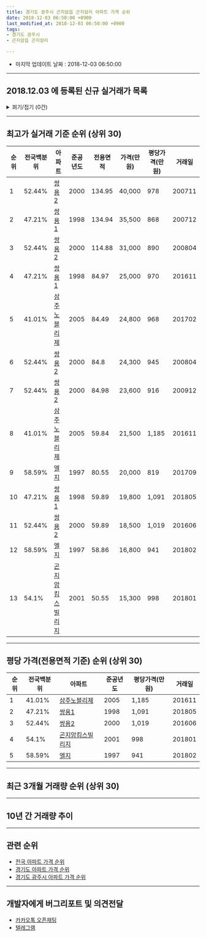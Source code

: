 ```yaml
---
title: 경기도 광주시 곤지암읍 곤지암리 아파트 가격 순위
date: 2018-12-03 06:50:00 +0900
last_modified_at: 2018-12-03 06:50:00 +0900
tags:
- 경기도 광주시
- 곤지암읍 곤지암리

---
```


* 마지막 업데이트 날짜 : 2018-12-03 06:50:00

---

## 2018.12.03 에 등록된 신규 실거래가 목록

<details>
<summary>펴기/접기 (0건)</summary>
<div markdown="1">

|아파트|전국백분위|준공년도|전용면적|가격(만원)|평당가격(만원)|거래일|
|---|---|---|---|---|---|---|
|없음|||||||


</div>
</details>

---

## 최고가 실거래 기준 순위 (상위 30)


|순위|전국백분위|아파트|준공년도|전용면적|가격(만원)|평당가격(만원)|거래일|
|---|---|---|---|---|---|---|---|
|1|52.44%|[쌍용2](https://search.naver.com/search.naver?query=%EA%B2%BD%EA%B8%B0%EB%8F%84+%EA%B4%91%EC%A3%BC%EC%8B%9C+%EA%B3%A4%EC%A7%80%EC%95%94%EC%9D%8D+%EA%B3%A4%EC%A7%80%EC%95%94%EB%A6%AC+%EC%8C%8D%EC%9A%A92)|2000|134.95|40,000|978|200711|
|2|47.21%|[쌍용1](https://search.naver.com/search.naver?query=%EA%B2%BD%EA%B8%B0%EB%8F%84+%EA%B4%91%EC%A3%BC%EC%8B%9C+%EA%B3%A4%EC%A7%80%EC%95%94%EC%9D%8D+%EA%B3%A4%EC%A7%80%EC%95%94%EB%A6%AC+%EC%8C%8D%EC%9A%A91)|1998|134.94|35,500|868|200712|
|3|52.44%|[쌍용2](https://search.naver.com/search.naver?query=%EA%B2%BD%EA%B8%B0%EB%8F%84+%EA%B4%91%EC%A3%BC%EC%8B%9C+%EA%B3%A4%EC%A7%80%EC%95%94%EC%9D%8D+%EA%B3%A4%EC%A7%80%EC%95%94%EB%A6%AC+%EC%8C%8D%EC%9A%A92)|2000|114.88|31,000|890|200804|
|4|47.21%|[쌍용1](https://search.naver.com/search.naver?query=%EA%B2%BD%EA%B8%B0%EB%8F%84+%EA%B4%91%EC%A3%BC%EC%8B%9C+%EA%B3%A4%EC%A7%80%EC%95%94%EC%9D%8D+%EA%B3%A4%EC%A7%80%EC%95%94%EB%A6%AC+%EC%8C%8D%EC%9A%A91)|1998|84.97|25,000|970|201611|
|5|41.01%|[삼주노블리제](https://search.naver.com/search.naver?query=%EA%B2%BD%EA%B8%B0%EB%8F%84+%EA%B4%91%EC%A3%BC%EC%8B%9C+%EA%B3%A4%EC%A7%80%EC%95%94%EC%9D%8D+%EA%B3%A4%EC%A7%80%EC%95%94%EB%A6%AC+%EC%82%BC%EC%A3%BC%EB%85%B8%EB%B8%94%EB%A6%AC%EC%A0%9C)|2005|84.49|24,800|968|201702|
|6|52.44%|[쌍용2](https://search.naver.com/search.naver?query=%EA%B2%BD%EA%B8%B0%EB%8F%84+%EA%B4%91%EC%A3%BC%EC%8B%9C+%EA%B3%A4%EC%A7%80%EC%95%94%EC%9D%8D+%EA%B3%A4%EC%A7%80%EC%95%94%EB%A6%AC+%EC%8C%8D%EC%9A%A92)|2000|84.8|24,300|945|200804|
|7|52.44%|[쌍용2](https://search.naver.com/search.naver?query=%EA%B2%BD%EA%B8%B0%EB%8F%84+%EA%B4%91%EC%A3%BC%EC%8B%9C+%EA%B3%A4%EC%A7%80%EC%95%94%EC%9D%8D+%EA%B3%A4%EC%A7%80%EC%95%94%EB%A6%AC+%EC%8C%8D%EC%9A%A92)|2000|84.98|23,600|916|200912|
|8|41.01%|[삼주노블리제](https://search.naver.com/search.naver?query=%EA%B2%BD%EA%B8%B0%EB%8F%84+%EA%B4%91%EC%A3%BC%EC%8B%9C+%EA%B3%A4%EC%A7%80%EC%95%94%EC%9D%8D+%EA%B3%A4%EC%A7%80%EC%95%94%EB%A6%AC+%EC%82%BC%EC%A3%BC%EB%85%B8%EB%B8%94%EB%A6%AC%EC%A0%9C)|2005|59.84|21,500|1,185|201611|
|9|58.59%|[엘지](https://search.naver.com/search.naver?query=%EA%B2%BD%EA%B8%B0%EB%8F%84+%EA%B4%91%EC%A3%BC%EC%8B%9C+%EA%B3%A4%EC%A7%80%EC%95%94%EC%9D%8D+%EA%B3%A4%EC%A7%80%EC%95%94%EB%A6%AC+%EC%97%98%EC%A7%80)|1997|80.55|20,000|819|201709|
|10|47.21%|[쌍용1](https://search.naver.com/search.naver?query=%EA%B2%BD%EA%B8%B0%EB%8F%84+%EA%B4%91%EC%A3%BC%EC%8B%9C+%EA%B3%A4%EC%A7%80%EC%95%94%EC%9D%8D+%EA%B3%A4%EC%A7%80%EC%95%94%EB%A6%AC+%EC%8C%8D%EC%9A%A91)|1998|59.89|19,800|1,091|201805|
|11|52.44%|[쌍용2](https://search.naver.com/search.naver?query=%EA%B2%BD%EA%B8%B0%EB%8F%84+%EA%B4%91%EC%A3%BC%EC%8B%9C+%EA%B3%A4%EC%A7%80%EC%95%94%EC%9D%8D+%EA%B3%A4%EC%A7%80%EC%95%94%EB%A6%AC+%EC%8C%8D%EC%9A%A92)|2000|59.89|18,500|1,019|201606|
|12|58.59%|[엘지](https://search.naver.com/search.naver?query=%EA%B2%BD%EA%B8%B0%EB%8F%84+%EA%B4%91%EC%A3%BC%EC%8B%9C+%EA%B3%A4%EC%A7%80%EC%95%94%EC%9D%8D+%EA%B3%A4%EC%A7%80%EC%95%94%EB%A6%AC+%EC%97%98%EC%A7%80)|1997|58.86|16,800|941|201802|
|13|54.1%|[곤지암킴스빌리지](https://search.naver.com/search.naver?query=%EA%B2%BD%EA%B8%B0%EB%8F%84+%EA%B4%91%EC%A3%BC%EC%8B%9C+%EA%B3%A4%EC%A7%80%EC%95%94%EC%9D%8D+%EA%B3%A4%EC%A7%80%EC%95%94%EB%A6%AC+%EA%B3%A4%EC%A7%80%EC%95%94%ED%82%B4%EC%8A%A4%EB%B9%8C%EB%A6%AC%EC%A7%80)|2001|50.55|15,300|998|201801|


---

## 평당 가격(전용면적 기준) 순위 (상위 30)


|순위|전국백분위|아파트|준공년도|평당가격(만원)|거래일|
|---|---|---|---|---|---|
|1|41.01%|[삼주노블리제](https://search.naver.com/search.naver?query=%EA%B2%BD%EA%B8%B0%EB%8F%84+%EA%B4%91%EC%A3%BC%EC%8B%9C+%EA%B3%A4%EC%A7%80%EC%95%94%EC%9D%8D+%EA%B3%A4%EC%A7%80%EC%95%94%EB%A6%AC+%EC%82%BC%EC%A3%BC%EB%85%B8%EB%B8%94%EB%A6%AC%EC%A0%9C)|2005|1,185|201611|
|2|47.21%|[쌍용1](https://search.naver.com/search.naver?query=%EA%B2%BD%EA%B8%B0%EB%8F%84+%EA%B4%91%EC%A3%BC%EC%8B%9C+%EA%B3%A4%EC%A7%80%EC%95%94%EC%9D%8D+%EA%B3%A4%EC%A7%80%EC%95%94%EB%A6%AC+%EC%8C%8D%EC%9A%A91)|1998|1,091|201805|
|3|52.44%|[쌍용2](https://search.naver.com/search.naver?query=%EA%B2%BD%EA%B8%B0%EB%8F%84+%EA%B4%91%EC%A3%BC%EC%8B%9C+%EA%B3%A4%EC%A7%80%EC%95%94%EC%9D%8D+%EA%B3%A4%EC%A7%80%EC%95%94%EB%A6%AC+%EC%8C%8D%EC%9A%A92)|2000|1,019|201606|
|4|54.1%|[곤지암킴스빌리지](https://search.naver.com/search.naver?query=%EA%B2%BD%EA%B8%B0%EB%8F%84+%EA%B4%91%EC%A3%BC%EC%8B%9C+%EA%B3%A4%EC%A7%80%EC%95%94%EC%9D%8D+%EA%B3%A4%EC%A7%80%EC%95%94%EB%A6%AC+%EA%B3%A4%EC%A7%80%EC%95%94%ED%82%B4%EC%8A%A4%EB%B9%8C%EB%A6%AC%EC%A7%80)|2001|998|201801|
|5|58.59%|[엘지](https://search.naver.com/search.naver?query=%EA%B2%BD%EA%B8%B0%EB%8F%84+%EA%B4%91%EC%A3%BC%EC%8B%9C+%EA%B3%A4%EC%A7%80%EC%95%94%EC%9D%8D+%EA%B3%A4%EC%A7%80%EC%95%94%EB%A6%AC+%EC%97%98%EC%A7%80)|1997|941|201802|


---

## 최근 3개월 거래량 순위 (상위 30)


<div style="width:100%;">
    <canvas id="deal_count_ranking" height="250"></canvas>
</div>


<script>
new Chart(document.getElementById("deal_count_ranking"), {
    type: 'horizontalBar',
    data: {
        labels: ['삼주노블리제'],
        datasets: [{
            label: '실거래 수',
            data: [3],
            borderColor: "rgba(255, 0, 128, 1)",
            backgroundColor: "rgba(255, 0, 128, 0.5)",
            fill: false,
        }]
    },
    options: {
        responsive: true,
        title: {
            display: true,
            text: '최근 3개월 거래량 순위'
        },
        tooltips: {
            mode: 'index',
            intersect: false,
            callbacks: {
                title: function(tooltipItems, data) {
                    return "실거래 수:";
                },
                label: function(tooltipItem, data) {
                    return data.labels[tooltipItem.index] + ": " + tooltipItem.xLabel;
                }
            }
        },
        hover: {
            mode: 'nearest',
            intersect: true
        },
        scales: {
            xAxes: [{
                display: true,
                scaleLabel: {
                    display: true,
                    labelString: '실거래 수'
                },
                ticks: {
                    suggestedMin: 0,
                }
            }],
            yAxes: [{
                display: true,
                ticks: {
                    autoSkip: false,
                    callback: function(value, index, values) {
                        if (value.length > 15)
                            return value.substr(0, 13) + "...";
                        else
                            return value;
                    }
                },
                scaleLabel: {
                    display: false,
                }
            }]
        }
    }
});

</script>


---

## 10년 간 거래량 추이


<div style="width:100%;">
    <canvas id="deal_progress" height="250"></canvas>
</div>

<script>
new Chart(document.getElementById("deal_progress"), {
    type: 'line',
    data: {
        labels: ['200812','200901','200902','200903','200904','200905','200906','200907','200908','200909','200910','200911','200912','201001','201002','201003','201004','201005','201006','201007','201008','201009','201010','201011','201012','201101','201102','201103','201104','201105','201106','201107','201108','201109','201110','201111','201112','201201','201202','201203','201204','201205','201206','201207','201208','201209','201210','201211','201212','201301','201302','201303','201304','201305','201306','201307','201308','201309','201310','201311','201312','201401','201402','201403','201404','201405','201406','201407','201408','201409','201410','201411','201412','201501','201502','201503','201504','201505','201506','201507','201508','201509','201510','201511','201512','201601','201602','201603','201604','201605','201606','201607','201608','201609','201610','201611','201612','201701','201702','201703','201704','201705','201706','201707','201708','201709','201710','201711','201712','201801','201802','201803','201804','201805','201806','201807','201808','201809','201810','201811','201812'],
        datasets: [{
            label: '실거래 수',
            pointRadius: 1,
            data: [2, 0, 3, 5, 8, 6, 6, 13, 4, 6, 5, 6, 3, 5, 4, 7, 3, 1, 4, 6, 1, 4, 6, 4, 3, 5, 11, 13, 7, 8, 5, 4, 8, 16, 6, 9, 4, 2, 2, 10, 8, 2, 5, 6, 11, 8, 6, 3, 5, 4, 3, 8, 4, 9, 5, 5, 8, 13, 14, 7, 8, 7, 11, 12, 7, 11, 3, 5, 14, 11, 12, 10, 9, 2, 11, 18, 17, 12, 11, 10, 10, 6, 11, 8, 9, 9, 11, 18, 11, 18, 10, 14, 11, 9, 9, 5, 4, 2, 4, 5, 7, 9, 7, 7, 10, 10, 2, 5, 5, 9, 6, 3, 2, 6, 5, 3, 7, 3, 2, 1, 0],
            borderColor: "rgba(255, 201, 14, 1)",
            backgroundColor: "rgba(255, 201, 14, 0.5)",
            fill: true,
        }]
    },
    options: {
        responsive: true,
        title: {
            display: true,
            text: '10년간 거래량 추이'
        },
        tooltips: {
            mode: 'index',
            intersect: false,
        },
        hover: {
            mode: 'nearest',
            intersect: true
        },
        scales: {
            xAxes: [{
                display: true,
                scaleLabel: {
                    display: true,
                    labelString: '년/월'
                }
            }],
            yAxes: [{
                display: true,
                ticks: {
                    suggestedMin: 0,
                },
                scaleLabel: {
                    display: true,
                    labelString: '실거래 수'
                }
            }]
        }
    }
});

</script>


---

## 관련 순위

- [전국 아파트 가격 순위](https://inasie.github.io/apt-ranking/전국)
- [경기도 아파트 가격 순위](https://inasie.github.io/apt-ranking/경기도)
- [경기도 광주시 아파트 가격 순위](https://inasie.github.io/apt-ranking/경기도-광주시)


---

## 개발자에게 버그리포트 및 의견전달

- [카카오톡 오픈채팅](https://open.kakao.com/o/gLJUAP4)
- [텔레그램](https://t.me/inasie)

